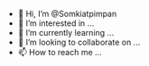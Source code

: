 - 👋 Hi, I’m @Somkiatpimpan
- 👀 I’m interested in ...
- 🌱 I’m currently learning ...
- 💞️ I’m looking to collaborate on ...
- 📫 How to reach me ...

<!---
Somkiatpimpan/Somkiatpimpan is a ✨ special ✨ repository because its `README.md` (this file) appears on your GitHub profile.
You can click the Preview link to take a look at your changes.
--->
